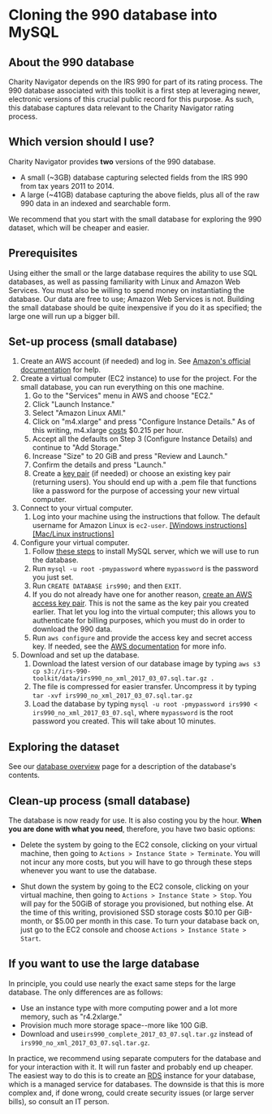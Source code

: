 # Cloning the 990 database into MySQL

## About the 990 database

Charity Navigator depends on the IRS 990 for part of its rating process. The 990 database associated with this toolkit is a first step at leveraging newer, electronic versions of this crucial public record for this purpose. As such, this database captures data relevant to the Charity Navigator rating process. 

## Which version should I use?

Charity Navigator provides **two** versions of the 990 database.

* A small (~3GB) database capturing selected fields from the IRS 990 from tax years 2011 to 2014. 
* A large (~41GB) database capturing the above fields, plus all of the raw 990 data in an indexed and searchable form.

We recommend that you start with the small database for exploring the 990 dataset, which will be cheaper and easier. 

## Prerequisites

Using either the small or the large database requires the ability to use SQL databases, as well as passing familiarity with Linux and Amazon Web Services. You must also be willing to spend money on instantiating the database. Our data are free to use; Amazon Web Services is not. Building the small database should be quite inexpensive if you do it as specified; the large one will run up a bigger bill.

## Set-up process (small database)

1. Create an AWS account (if needed) and log in. See [Amazon's official documentation](https://aws.amazon.com/) for help.
1. Create a virtual computer (EC2 instance) to use for the project. For the small database, you can run everything on this one machine.
   1. Go to the "Services" menu in AWS and choose "EC2."
   1. Click "Launch Instance."
   1. Select "Amazon Linux AMI."
   1. Click on "m4.xlarge" and press "Configure Instance Details." As of this writing, m4.xlarge [costs](https://aws.amazon.com/ec2/pricing/on-demand/) $0.215 per hour.
   1. Accept all the defaults on Step 3 (Configure Instance Details) and continue to "Add Storage."
   1. Increase "Size" to 20 GiB and press "Review and Launch."
   1. Confirm the details and press "Launch."
   1. Create a [key pair](http://docs.aws.amazon.com/AWSEC2/latest/UserGuide/ec2-key-pairs.html) (if needed) or choose an existing key pair (returning users). You should end up with a .pem file that functions like a password for the purpose of accessing your new virtual computer.
1. Connect to your virtual computer.
   1. Log into your machine using the instructions that follow. The default username for Amazon Linux is `ec2-user`. [[Windows instructions]](http://docs.aws.amazon.com/AWSEC2/latest/UserGuide/putty.html) [[Mac/Linux instructions]](http://docs.aws.amazon.com/AWSEC2/latest/UserGuide/AccessingInstancesLinux.html) 
1. Configure your virtual computer.
   1. Follow [these steps](https://support.rackspace.com/how-to/installing-mysql-server-on-centos/) to install MySQL server, which we will use to run the database.
   1. Run `mysql -u root -pmypassword` where `mypassword` is the password you just set.
   1. Run `CREATE DATABASE irs990;` and then `EXIT`.
   1. If you do not already have one for another reason, [create an AWS access key pair](http://docs.aws.amazon.com/general/latest/gr/managing-aws-access-keys.html). This is not the same as the key pair you created earlier. That let you log into the virtual computer; this allows you to authenticate for billing purposes, which you must do in order to download the 990 data.
   1. Run `aws configure` and provide the access key and secret access key. If needed, see the [AWS documentation](http://docs.aws.amazon.com/cli/latest/userguide/cli-chap-getting-started.html) for more info.
1. Download and set up the database.
   1. Download the latest version of our database image by typing `aws s3 cp s3://irs-990-toolkit/data/irs990_no_xml_2017_03_07.sql.tar.gz .`
   1. The file is compressed for easier transfer. Uncompress it by typing `tar -xvf irs990_no_xml_2017_03_07.sql.tar.gz`
   1. Load the database by typing `mysql -u root -pmypassword irs990 < irs990_no_xml_2017_03_07.sql`, where `mypassword` is the root password you created. This will take about 10 minutes.

## Exploring the dataset

See our [database overview](https://github.com/CharityNavigator/irs990/blob/master/docs/explore-database.md) page for a description of the database's contents.

## Clean-up process (small database)

The database is now ready for use. It is also costing you by the hour. **When you are done with what you need**, therefore, you have two basic options:

* Delete the system by going to the EC2 console, clicking on your virtual machine, then going to `Actions > Instance State > Terminate`. You will not incur any more costs, but you will have to go through these steps whenever you want to use the database.

* Shut down the system by going to the EC2 console, clicking on your virtual machine, then going to `Actions > Instance State > Stop`. You will pay for the 50GiB of storage you provisioned, but nothing else. At the time of this writing, provisioned SSD storage costs $0.10 per GiB-month, or $5.00 per month in this case. To turn your database back on, just go to the EC2 console and choose `Actions > Instance State > Start`.

## If you want to use the large database

In principle, you could use nearly the exact same steps for the large database. The only differences are as follows:
* Use an instance type with more computing power and a lot more memory, such as "r4.2xlarge."
* Provision much more storage space--more like 100 GiB.
* Download and use`irs990_complete_2017_03_07.sql.tar.gz` instead of `irs990_no_xml_2017_03_07.sql.tar.gz`.

In practice, we recommend using separate computers for the database and for your interaction with it. It will run faster and probably end up cheaper. The easiest way to do this is to create an [RDS](https://aws.amazon.com/rds/) instance for your database, which is a managed service for databases. The downside is that this is more complex and, if done wrong, could create security issues (or large server bills), so consult an IT person. 

